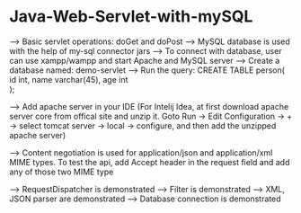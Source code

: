 # Java-Web-Servlet-with-mySQL
--> Basic servlet operations: doGet and doPost
--> MySQL database is used with the help of my-sql connector jars
--> To connect with database, user can use xampp/wampp and start Apache and MySQL server
--> Create a database named: demo-servlet
--> Run the query: 
                  CREATE TABLE person(
                  id int,
                  name varchar(45),
                  age int    
                   );
                   
--> Add apache server in your IDE (For Intelij Idea, at first download apache server core from offical site and unzip it. Goto Run -> Edit
    Configuration -> + -> select tomcat server -> local -> configure, and then add the unzipped apache server)

--> Content negotiation is used for application/json and application/xml MIME types. To test the api, add Accept header in the request
   field and add any of those two MIME type
   
--> RequestDispatcher is demonstrated
--> Filter is demonstrated
--> XML, JSON parser are demonstrated
--> Database connection is demonstrated
